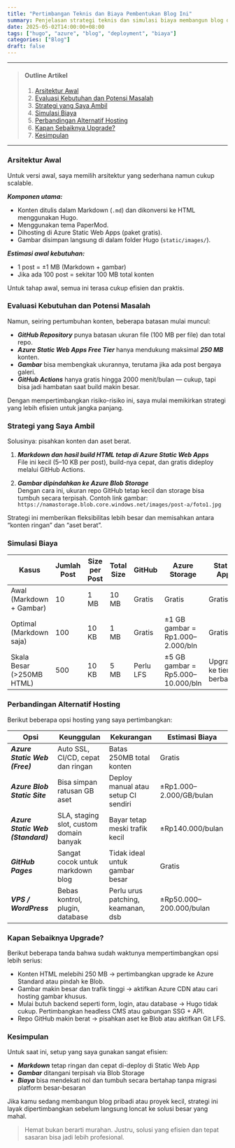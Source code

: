 ```yaml
---
title: "Pertimbangan Teknis dan Biaya Pembentukan Blog Ini"
summary: Penjelasan strategi teknis dan simulasi biaya membangun blog dengan Hugo di Azure, termasuk pemisahan konten dan aset untuk efisiensi jangka panjang. Panduan ini membandingkan opsi hosting dan memberikan tips upgrade sesuai kebutuhan pertumbuhan blog.
date: 2025-05-02T14:00:00+08:00
tags: ["hugo", "azure", "blog", "deployment", "biaya"]
categories: ["Blog"]
draft: false
---
```


---
> #### Outline Artikel
> 1. [Arsitektur Awal](#arsitektur-awal)
> 2. [Evaluasi Kebutuhan dan Potensi Masalah](#evaluasi)
> 3. [Strategi yang Saya Ambil](#strategi)
> 4. [Simulasi Biaya](#biaya)
> 5. [Perbandingan Alternatif Hosting](#alternatif-hosting)
> 6. [Kapan Sebaiknya Upgrade?](#upgrade)
> 7. [Kesimpulan](#kesimpulan)
---

<span id="arsitektur-awal"></span>

### Arsitektur Awal

Untuk versi awal, saya memilih arsitektur yang sederhana namun cukup scalable.

***Komponen utama:***

- Konten ditulis dalam Markdown (`.md`) dan dikonversi ke HTML menggunakan Hugo.
- Menggunakan tema PaperMod.
- Dihosting di Azure Static Web Apps (paket gratis).
- Gambar disimpan langsung di dalam folder Hugo (`static/images/`).

***Estimasi awal kebutuhan:***

- 1 post = ±1 MB (Markdown + gambar)
- Jika ada 100 post = sekitar 100 MB total konten

Untuk tahap awal, semua ini terasa cukup efisien dan praktis.

<span id="evaluasi"></span>

### Evaluasi Kebutuhan dan Potensi Masalah

Namun, seiring pertumbuhan konten, beberapa batasan mulai muncul:

- ***GitHub Repository*** punya batasan ukuran file (100 MB per file) dan total repo.
- ***Azure Static Web Apps Free Tier*** hanya mendukung maksimal ***250 MB*** konten.
- ***Gambar*** bisa membengkak ukurannya, terutama jika ada post bergaya galeri.
- ***GitHub Actions*** hanya gratis hingga 2000 menit/bulan — cukup, tapi bisa jadi hambatan saat build makin besar.

Dengan mempertimbangkan risiko-risiko ini, saya mulai memikirkan strategi yang lebih efisien untuk jangka panjang.

<span id="strategi"></span>

### Strategi yang Saya Ambil

Solusinya: pisahkan konten dan aset berat.

1. ***Markdown dan hasil build HTML tetap di Azure Static Web Apps***  
   File ini kecil (5–10 KB per post), build-nya cepat, dan gratis dideploy melalui GitHub Actions.

2. ***Gambar dipindahkan ke Azure Blob Storage***  
   Dengan cara ini, ukuran repo GitHub tetap kecil dan storage bisa tumbuh secara terpisah. Contoh link gambar:  
   `https://namastorage.blob.core.windows.net/images/post-a/foto1.jpg`

Strategi ini memberikan fleksibilitas lebih besar dan memisahkan antara “konten ringan” dan “aset berat”.

<span id="biaya"></span>

### Simulasi Biaya

| Kasus                      | Jumlah Post | Size per Post | Total Size | GitHub | Azure Storage             | Static App         |
|---------------------------|-------------|----------------|-------------|--------|----------------------------|---------------------|
| Awal (Markdown + Gambar)  | 10          | 1 MB           | 10 MB       | Gratis | Gratis                    | Gratis              |
| Optimal (Markdown saja)   | 100         | 10 KB          | 1 MB        | Gratis | ±1 GB gambar = Rp1.000–2.000/bln | Gratis              |
| Skala Besar (>250MB HTML) | 500         | 10 KB          | 5 MB        | Perlu LFS | ±5 GB gambar = Rp5.000–10.000/bln | Upgrade ke tier berbayar |

<span id="alternatif-hosting"></span>

### Perbandingan Alternatif Hosting

Berikut beberapa opsi hosting yang saya pertimbangkan:

| Opsi                        | Keunggulan                            | Kekurangan                            | Estimasi Biaya           |
|-----------------------------|----------------------------------------|----------------------------------------|---------------------------|
| ***Azure Static Web (Free)*** | Auto SSL, CI/CD, cepat dan ringan     | Batas 250MB total konten               | Gratis                    |
| ***Azure Blob Static Site***  | Bisa simpan ratusan GB aset            | Deploy manual atau setup CI sendiri    | ±Rp1.000–2.000/GB/bulan   |
| ***Azure Static Web (Standard)*** | SLA, staging slot, custom domain banyak | Bayar tetap meski trafik kecil         | ±Rp140.000/bulan          |
| ***GitHub Pages***            | Sangat cocok untuk markdown blog       | Tidak ideal untuk gambar besar         | Gratis                    |
| ***VPS / WordPress***         | Bebas kontrol, plugin, database        | Perlu urus patching, keamanan, dsb     | ±Rp50.000–200.000/bulan   |

<span id="upgrade"></span>

### Kapan Sebaiknya Upgrade?

Berikut beberapa tanda bahwa sudah waktunya mempertimbangkan opsi lebih serius:

- Konten HTML melebihi 250 MB → pertimbangkan upgrade ke Azure Standard atau pindah ke Blob.
- Gambar makin besar dan trafik tinggi → aktifkan Azure CDN atau cari hosting gambar khusus.
- Mulai butuh backend seperti form, login, atau database → Hugo tidak cukup. Pertimbangkan headless CMS atau gabungan SSG + API.
- Repo GitHub makin berat → pisahkan aset ke Blob atau aktifkan Git LFS.

<span id="kesimpulan"></span>

### Kesimpulan

Untuk saat ini, setup yang saya gunakan sangat efisien:

- ***Markdown*** tetap ringan dan cepat di-deploy di Static Web App  
- ***Gambar*** ditangani terpisah via Blob Storage  
- ***Biaya*** bisa mendekati nol dan tumbuh secara bertahap tanpa migrasi platform besar-besaran

Jika kamu sedang membangun blog pribadi atau proyek kecil, strategi ini layak dipertimbangkan sebelum langsung loncat ke solusi besar yang mahal.

> Hemat bukan berarti murahan. Justru, solusi yang efisien dan tepat sasaran bisa jadi lebih profesional.
